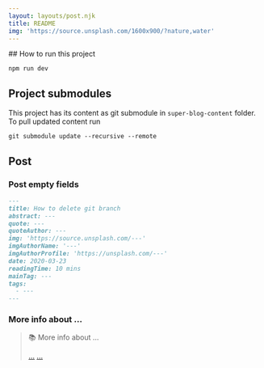 ```yaml
---
layout: layouts/post.njk
title: README
img: 'https://source.unsplash.com/1600x900/?nature,water'
---
```



## How to run this project

```
npm run dev
```

## Project submodules

This project has its content as git submodule in `super-blog-content` folder.
To pull updated content run

```shell
git submodule update --recursive --remote
```

## Post

### Post empty fields

```md
---
title: How to delete git branch
abstract: ---
quote: ---
quoteAuthor: ---
img: 'https://source.unsplash.com/---'
imgAuthorName: '---'
imgAuthorProfile: 'https://unsplash.com/---'
date: 2020-03-23
readingTime: 10 mins
mainTag: ---
tags:
  - ---
---
```

### More info about ...

> 📚 More info about ...
>
> [...](...)
> [...](...)
